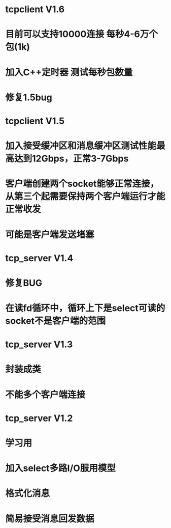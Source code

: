 # tcpclient V1.6
# 目前可以支持10000连接 每秒4-6万个包(1k)
# 加入C++定时器 测试每秒包数量
# 修复1.5bug 
# tcpclient V1.5
# 加入接受缓冲区和消息缓冲区测试性能最高达到12Gbps，正常3-7Gbps
# 客户端创建两个socket能够正常连接，从第三个起需要保持两个客户端运行才能正常收发
# 可能是客户端发送堵塞
# tcp_server V1.4
# 修复BUG
# 在读fd循环中，循环上下是select可读的socket不是客户端的范围
# tcp_server V1.3
# 封装成类 
# 不能多个客户端连接
# tcp_server V1.2
# 学习用
# 加入select多路I/O服用模型
# 格式化消息
# 简易接受消息回发数据